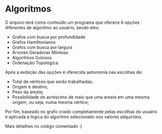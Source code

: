 # Algoritmos

  O arquivo terá como conteúdo um programa que oferece 6 opções diferentes de algoritmo ao usuário, sendo eles:
  
- Grafos com busca por profundidade
- Grafos Hamiltonianos
- Grafos com busca por largura
- Árvores Geradoras Mínimas
- Algoritmos Gulosos
- Ordenação Topológica.

Após a exibição das opções é oferecida autonomia nas escolhas de:
- Total de vértices que serão trabalhadas;
- Origem e destino;
- Peso da aresta;
- Possibilidade de acréscimo de mais que uma aresta em uma mesma origem, ou seja, numa mesma vértice;

Por fim, baseado no grafo criado completamente pelas escolhas do usuário é aplicada a lógica do algoritmo selecionado nos valores adquiridos.

Mais detalhes no código comentado :) 


